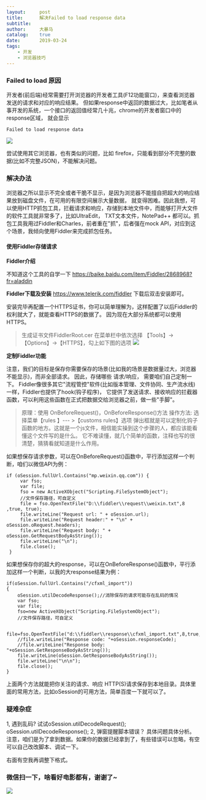 ```yaml
---
layout:     post
title:      解决Failed to load response data
subtitle:   
author:     大暴马
catalog: 	true
date:       2019-03-24
tags:
    - 开发
    - 浏览器技巧
---
```


### Failed to load 原因
开发者(前后端)经常需要打开浏览器的开发者工具(F12功能窗口)，来查看浏览器发送的请求和对应的响应结果。
但如果response中返回的数据过大，比如笔者从事开发的系统，一个接口的返回值经常几十兆，chrome的开发者窗口中的response区域，
就会显示 
```
Failed to load response data
```
![](https://yabaowang.github.io/img/tech/failed_to_load_response_data.png)

尝试使用其它浏览器，也有类似的问题，比如 firefox，只能看到部分不完整的数据(比如不完整JSON)，不能解决问题。

### 解决办法
浏览器之所以显示不完全或者干脆不显示，是因为浏览器不能擅自把超大的响应结果放到磁盘文件，在可用的有限空间展示大量数据，
就变得困难。因此我想，可以使用HTTP抓包工具，拦截请求和响应，存储到本地文件中，而能够打开大文件的软件工具就非常多了，比如UltraEdit，
TXT文本文件，NotePad++ 都可以。抓包工具我用过Fiddler和Charles，前者重在"抓"，后者强在mock API，对应到这个场景，我倾向使用Fiddler来完成抓包任务。


#### 使用Fiddler存储请求

**Fiddler介绍**  

不知道这个工具的自学一下
<https://baike.baidu.com/item/Fiddler/2868968?fr=aladdin>

**Fiddler下载及安装**
<https://www.telerik.com/fiddler>
下载后双击安装即可。

安装完毕再配置一个HTTPS证书，你可以简单理解为，这样配置了以后Fiddler的权利就大了，就能查看HTTPS的数据了。
因为现在大部分系统都可以使用HTTPS。

 > 生成证书文件FiddlerRoot.cer
 > 在菜单栏中依次选择 【Tools】->【Options】->【HTTPS】，勾上如下图的选项
 ![](https://yabaowang.github.io/img/tech/fiddler1.png)
 
**定制Fiddler功能**

注意，我们的目标是保存你需要保存的场景(比如我的场景是数据量过大，浏览器不能显示)，而非全部请求。
因此，存储哪些 请求/响应， 需要咱们自己定制一下。
Fiddler像很多其它"流程管控"软件(比如版本管理、文件协同、生产流水线)一样，Fiddler也提供了hook(钩子程序)，
它提供了发送请求、接收响应的拦截器函数，可以利用这些函数在正式把数据交给浏览器之前，做一些"手脚"。

  > 原理：使用 OnBeforeRequest()，OnBeforeResponse()方法
  > 操作方法: 选择菜单【rules 】--- >【customs rules】选项
  > 弹出框就是可以定制化钩子函数的地方。这就是一个js文件，相信能实操到这个步骤的人，都应该能看懂这个文件写的是什么。
    它不难读懂，就几个简单的函数，注释也写的很清楚，猜猜看就知道是什么作用。

如果想保存请求参数，可以在OnBeforeRequest()函数中，平行添加这样一个判断，咱们以微信API为例：

```
if (oSession.fullUrl.Contains("mp.weixin.qq.com")) {
     var fso;
     var file;
     fso = new ActiveXObject("Scripting.FileSystemObject");
     //文件保存路径，可自定义
     file = fso.OpenTextFile("D:\\fiddler\\request\\weixin.txt",8 ,true, true);
     file.writeLine("Request url: " + oSession.url);
     file.writeLine("Request header:" + "\n" + oSession.oRequest.headers);
     file.writeLine("Request body: " + oSession.GetRequestBodyAsString());
     file.writeLine("\n");
     file.close();
 }
```
如果想保存你的超大的response，可以在OnBeforeResponse()函数中，平行添加这样一个判断，以我的大response结果为例：

```
if(oSession.fullUrl.Contains("/cfxml_import"))
{
    oSession.utilDecodeResponse();//消除保存的请求可能存在乱码的情况
    var fso;
    var file;
    fso=new ActiveXObject("Scripting.FileSystemObject");
    //文件保存路径，可自定义

    file=fso.OpenTextFile("d:\\fiddler\\response\\cfxml_import.txt",8,true,true);
    //file.writeLine("Response code: "+oSession.responseCode);
    //file.writeLine("Response body: "+oSession.GetResponseBodyAsString());
    file.writeLine(oSession.GetResponseBodyAsString());
    file.writeLine("\n\n");
    file.close();
}
```

上面两个方法就能把你关注的请求、响应 HTTP(S)请求保存到本地目录。具体里面的常用方法，比如oSession的可用方法，简单百度一下就可以了。

### 疑难杂症

1, 遇到乱码?
试试oSession.utilDecodeRequest(); oSession.utilDecodeResponse();
2, 弹窗提醒脚本错误？
具体问题具体分析。注意，咱们是为了拿到数据。如果你的数据已经拿到了，有些错误可以忽略，有空可以自己改改脚本、调试一下。

右面有空我再调整下格式。

### 微信扫一下，啥看好电影都有，谢谢了~
 ![](https://open.weixin.qq.com/qr/code?username=zhihuishangye)